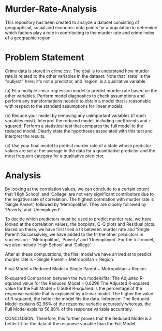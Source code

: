 # Murder-Rate-Analysis
This repository has been created to analyze a dataset consisting of geographical, social and economic data points for a population to determine which factors play a role in contributing to the murder rate and crime index of a geographic region.

# Problem Statement
Crime data is stored in crime.csv. The goal is to understand how murder rate is related to the other variables in the dataset. Note that 'state' is the "subject" here; it's not a predictor, and 'region' is a qualitative variable.

(a) Fit a multiple linear regression model to predict murder rate based on the other variables. Perform model diagnostics to check assumptions and perform any transformations needed to obtain a model that is reasonable with respect to the standard assumptions for linear models.

(b) Reduce your model by removing any unimportant variables (if such variables exist). Interpret the reduced model, including coefficients and r-squared. Perform a statistical test that compares the full model to the reduced model. Clearly state the hypotheses associated with this test and interpret the results.

(c) Use your final model to predict murder rate of a state whose predictor values are set at the average in the data for a quantitative predictor and the most frequent category for a qualitative predictor.

# Analysis
By looking at the correlation values, we can conclude to a certain extent that ‘High School’ and ‘College’ are not very significant contributors due to the negative rate of correlation. The highest correlation with murder rate is ‘Single Parent’, followed by ‘Metropolitan’. They are closely followed by ‘Poverty’ and ‘Unemployed’.

To decide which predictors must be used to predict murder rate, we have looked at the correlation values, the boxplots, Q-Q plots and Residual plots. Based on these, we have first tried a fit between murder rate and ‘Single Parent’. Successively, we have added to the fit the other predictors in succession – ‘Metropolitan’, ‘Poverty’ and ‘Unemployed’. For the full model, we also include ‘High School’ and ‘College’.

After all these computations, the final model we have arrived at to predict murder rate is - Single Parent + Metropolitan + Region.

Final Model = Reduced Model = Single Parent + Metropolitan + Region.

R-squared Comparison between the two models/fits:
The Adjusted R-squared value for the Reduced Model = 0.6296
The Adjusted R-squared value for the Full Model = 0.5688
R-squared is the percentage of the response variable that is explained by a linear model. The higher the value of R-squared, the better the model fits the data.
Inference: The Reduced Model explains 62.96% of the response variable accurately whereas, the Full Model explains 56.88% of the response variable accurately. 

CONCLUSION:
Therefore, this further proves that the Reduced Model is a better fit for the data of the response variable than the Full Model.


